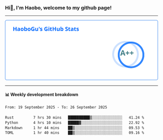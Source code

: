 <!--<h2 align="center"> Hi👋, I'm Haobo, welcome to my github page! </h2>-->
### Hi👋, I'm Haobo, welcome to my github page!
-------

<img href="https://github.com/HaoboGu" src="assets/stats.svg" alt="github stats" /> 

-------

#### 📊 **Weekly development breakdown**
<!--START_SECTION:waka-->

```txt
From: 19 September 2025 - To: 26 September 2025

Rust         7 hrs 30 mins   ██████████▒░░░░░░░░░░░░░░   41.24 %
Python       4 hrs 10 mins   █████▓░░░░░░░░░░░░░░░░░░░   22.92 %
Markdown     1 hr 44 mins    ██▒░░░░░░░░░░░░░░░░░░░░░░   09.53 %
TOML         1 hr 40 mins    ██▒░░░░░░░░░░░░░░░░░░░░░░   09.16 %
```

<!--END_SECTION:waka-->
<!--
backup url: https://github-readme-status-dusky-ten.vercel.app/api?username=HaoboGu&count_private=true&show_icons=true&theme=transparent&border_color=2f80ed
-->
<!--
**HaoboGu/HaoboGu** is a ✨ _special_ ✨ repository because its `README.md` (this file) appears on your GitHub profile.

Here are some ideas to get you started:

- 🔭 I’m currently working on AI-assisted programming tools
- 🌱 I’m currently learning ...
- 👯 I’m looking to collaborate on ...
- 🤔 I’m looking for help with ...
- 💬 Ask me about ...
- 📫 How to reach me: ...
- 😄 Pronouns: ...
- ⚡ Fun fact: ...
-->
